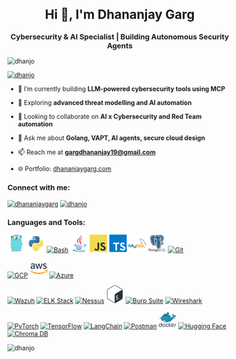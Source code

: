 <h1 align="center">Hi 👋, I'm Dhananjay Garg</h1>
<h3 align="center">Cybersecurity & AI Specialist | Building Autonomous Security Agents</h3>

<p align="left"> <img src="https://komarev.com/ghpvc/?username=dhanjo&label=Profile%20views&color=0e75b6&style=flat" alt="dhanjo" /> </p>

<p align="left"> <a href="https://github.com/ryo-ma/github-profile-trophy"><img src="https://github-profile-trophy.vercel.app/?username=dhanjo" alt="dhanjo" /></a> </p>

- 🔭 I’m currently building **LLM-powered cybersecurity tools using MCP**

- 🌱 Exploring **advanced threat modelling and AI automation**

- 👯 Looking to collaborate on **AI x Cybersecurity and Red Team automation**

- 💬 Ask me about **Golang, VAPT, AI agents, secure cloud design**

- 📫 Reach me at **gargdhananjay19@gmail.com**

- 🌐 Portfolio: [dhananjaygarg.com](https://dhananjaygarg.com)

<h3 align="left">Connect with me:</h3>
<p align="left">
<a href="https://linkedin.com/in/dhananjaygarg" target="blank"><img align="center" src="https://raw.githubusercontent.com/rahuldkjain/github-profile-readme-generator/master/src/images/icons/Social/linked-in-alt.svg" alt="dhananjaygarg" height="30" width="40" /></a>
<a href="https://github.com/dhanjo" target="blank"><img align="center" src="https://raw.githubusercontent.com/rahuldkjain/github-profile-readme-generator/master/src/images/icons/Social/github.svg" alt="dhanjo" height="30" width="40" /></a>
</p>

<h3 align="left">Languages and Tools:</h3>
<p align="left">
<!-- Programming Languages -->
<a href="https://golang.org" target="_blank"><img src="https://raw.githubusercontent.com/devicons/devicon/master/icons/go/go-original.svg" alt="Go" width="40" height="40"/></a>
<a href="https://www.python.org/" target="_blank"><img src="https://raw.githubusercontent.com/devicons/devicon/master/icons/python/python-original.svg" alt="Python" width="40" height="40"/></a>
<a href="https://www.gnu.org/software/bash/" target="_blank"><img src="https://www.vectorlogo.zone/logos/gnu_bash/gnu_bash-icon.svg" alt="Bash" width="40" height="40"/></a>
<a href="https://www.java.com/" target="_blank"><img src="https://raw.githubusercontent.com/devicons/devicon/master/icons/java/java-original.svg" alt="Java" width="40" height="40"/></a>
<a href="https://developer.mozilla.org/en-US/docs/Web/JavaScript" target="_blank"><img src="https://raw.githubusercontent.com/devicons/devicon/master/icons/javascript/javascript-original.svg" alt="JavaScript" width="40" height="40"/></a>
<a href="https://www.typescriptlang.org/" target="_blank"><img src="https://raw.githubusercontent.com/devicons/devicon/master/icons/typescript/typescript-original.svg" alt="TypeScript" width="40" height="40"/></a>
<a href="https://www.mysql.com/" target="_blank"><img src="https://raw.githubusercontent.com/devicons/devicon/master/icons/mysql/mysql-original-wordmark.svg" alt="MySQL" width="40" height="40"/></a>
<a href="https://www.postgresql.org/" target="_blank"><img src="https://raw.githubusercontent.com/devicons/devicon/master/icons/postgresql/postgresql-original-wordmark.svg" alt="PostgreSQL" width="40" height="40"/></a>
<a href="https://git-scm.com/" target="_blank"><img src="https://www.vectorlogo.zone/logos/git-scm/git-scm-icon.svg" alt="Git" width="40" height="40"/></a>

<!-- Cloud & Infra -->
<a href="https://cloud.google.com/" target="_blank"><img src="https://img.icons8.com/?size=100&id=WHRLQdbEXQ16&format=png&color=000000" alt="GCP" width="40" height="40"/></a>
<a href="https://aws.amazon.com/" target="_blank"><img src="https://raw.githubusercontent.com/devicons/devicon/master/icons/amazonwebservices/amazonwebservices-original-wordmark.svg" alt="AWS" width="40" height="40"/></a>
<a href="https://azure.microsoft.com/" target="_blank"><img src="https://www.vectorlogo.zone/logos/microsoft_azure/microsoft_azure-icon.svg" alt="Azure" width="40" height="40"/></a>

<!-- Cybersecurity Tools -->
<a href="https://www.wazuh.com/" target="_blank"><img src="https://wazuh.com/uploads/2022/05/WAZUH.png" alt="Wazuh" width="40" height="40"/></a>
<a href="https://www.elastic.co/elk-stack" target="_blank"><img src="https://www.vectorlogo.zone/logos/elastic/elastic-icon.svg" alt="ELK Stack" width="40" height="40"/></a>
<a href="https://www.tenable.com/products/nessus" target="_blank"><img src="https://images.saasworthy.com/nessus_9107_logo_1635748159_s3yba.jpg" alt="Nessus" width="40" height="40"/></a>
<a href="https://nmap.org/" target="_blank"><img src="https://raw.githubusercontent.com/devicons/devicon/master/icons/bash/bash-original.svg" alt="Nmap" width="40" height="40"/></a>
<a href="https://portswigger.net/burp" target="_blank"><img src="https://logon-int.com/wp-content/uploads/2020/08/portswigger-01.png" alt="Burp Suite" width="40" height="40"/></a>
<a href="https://www.wireshark.org/" target="_blank"><img src="https://www.vectorlogo.zone/logos/wireshark/wireshark-icon.svg" alt="Wireshark" width="40" height="40"/></a>

<!-- AI & GenAI -->
<a href="https://pytorch.org/" target="_blank"><img src="https://www.vectorlogo.zone/logos/pytorch/pytorch-icon.svg" alt="PyTorch" width="40" height="40"/></a>
<a href="https://www.tensorflow.org/" target="_blank"><img src="https://www.vectorlogo.zone/logos/tensorflow/tensorflow-icon.svg" alt="TensorFlow" width="40" height="40"/></a>
<a href="https://langchain.com/" target="_blank"><img src="https://assets.streamlinehq.com/image/private/w_300,h_300,ar_1/f_auto/v1/icons/logos/langchain-ipuhh4qo1jz5ssl4x0g2a.png/langchain-dp1uxj2zn3752pntqnpfu2.png?_a=DATAg1AAZAA0" alt="LangChain" width="40" height="40"/></a>
<a href="https://www.postman.com/" target="_blank"><img src="https://www.vectorlogo.zone/logos/getpostman/getpostman-icon.svg" alt="Postman" width="40" height="40"/></a>
<a href="https://www.docker.com/" target="_blank"><img src="https://raw.githubusercontent.com/devicons/devicon/master/icons/docker/docker-original-wordmark.svg" alt="Docker" width="40" height="40"/></a>
<a href="https://huggingface.co/" target="_blank"><img src="https://huggingface.co/front/assets/huggingface_logo-noborder.svg" alt="Hugging Face" width="40" height="40"/></a>
<a href="https://www.chromadb.com/" target="_blank"><img src="https://miro.medium.com/v2/resize:fit:536/format:webp/1*2ofNU5JgKwcqT_wORFEK_w.png" alt="Chroma DB" width="40" height="40"/></a>

</p>

<p><img align="center" src="https://github-readme-stats.vercel.app/api/top-langs?username=dhanjo&show_icons=true&locale=en&layout=compact" alt="dhanjo" /></p>
